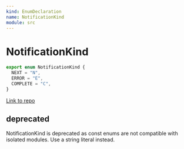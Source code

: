 ```yaml
---
kind: EnumDeclaration
name: NotificationKind
module: src
---
```


# NotificationKind

```ts
export enum NotificationKind {
  NEXT = "N",
  ERROR = "E",
  COMPLETE = "C",
}
```

[Link to repo](https://github.com/ReactiveX/rxjs/blob/master/src/internal/Notification.ts#L17-L21)

## deprecated

NotificationKind is deprecated as const enums are not compatible with isolated modules. Use a string literal instead.

